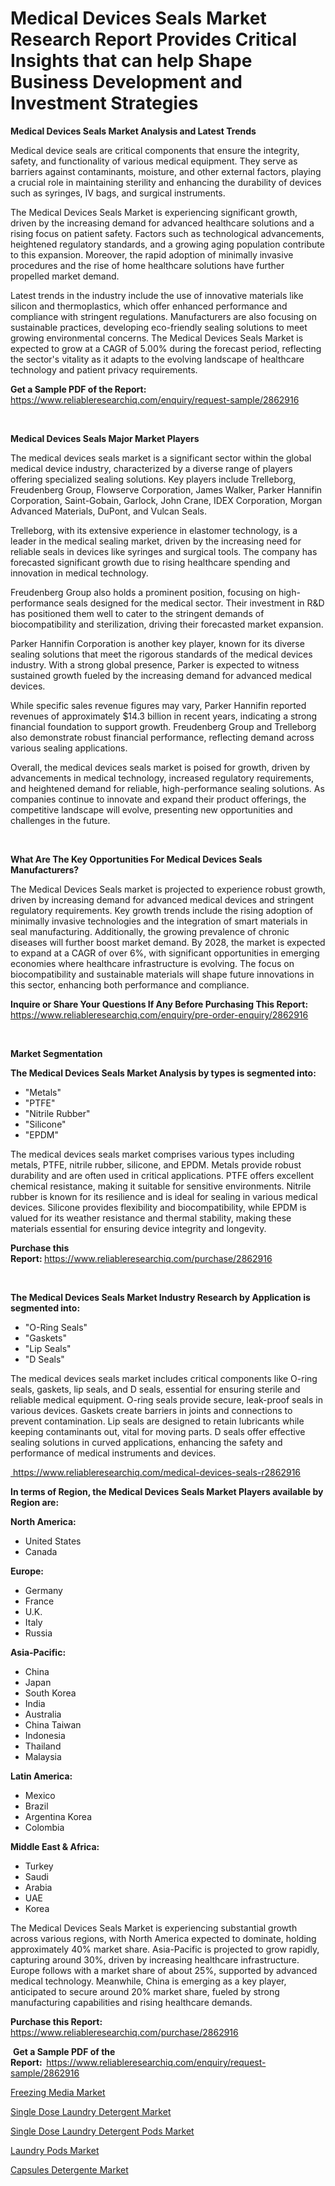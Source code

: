 <p><h1>Medical Devices Seals Market Research Report Provides Critical Insights that can help Shape Business Development and Investment Strategies</h1></p><p><strong>Medical Devices Seals Market Analysis and Latest Trends</strong></p>
<p><p>Medical device seals are critical components that ensure the integrity, safety, and functionality of various medical equipment. They serve as barriers against contaminants, moisture, and other external factors, playing a crucial role in maintaining sterility and enhancing the durability of devices such as syringes, IV bags, and surgical instruments.</p><p>The Medical Devices Seals Market is experiencing significant growth, driven by the increasing demand for advanced healthcare solutions and a rising focus on patient safety. Factors such as technological advancements, heightened regulatory standards, and a growing aging population contribute to this expansion. Moreover, the rapid adoption of minimally invasive procedures and the rise of home healthcare solutions have further propelled market demand.</p><p>Latest trends in the industry include the use of innovative materials like silicon and thermoplastics, which offer enhanced performance and compliance with stringent regulations. Manufacturers are also focusing on sustainable practices, developing eco-friendly sealing solutions to meet growing environmental concerns. The Medical Devices Seals Market is expected to grow at a CAGR of 5.00% during the forecast period, reflecting the sector's vitality as it adapts to the evolving landscape of healthcare technology and patient privacy requirements.</p></p>
<p><strong>Get a Sample PDF of the Report:&nbsp;</strong> <a href="https://www.reliableresearchiq.com/enquiry/request-sample/2862916?utm_campaign=1896&utm_medium=2&utm_source=Github&utm_content=ia&utm_term=12032025&utm_id=medical-devices-seals">https://www.reliableresearchiq.com/enquiry/request-sample/2862916</a></p>
<p>&nbsp;</p>
<p><strong>Medical Devices Seals Major Market Players</strong></p>
<p><p>The medical devices seals market is a significant sector within the global medical device industry, characterized by a diverse range of players offering specialized sealing solutions. Key players include Trelleborg, Freudenberg Group, Flowserve Corporation, James Walker, Parker Hannifin Corporation, Saint-Gobain, Garlock, John Crane, IDEX Corporation, Morgan Advanced Materials, DuPont, and Vulcan Seals.</p><p>Trelleborg, with its extensive experience in elastomer technology, is a leader in the medical sealing market, driven by the increasing need for reliable seals in devices like syringes and surgical tools. The company has forecasted significant growth due to rising healthcare spending and innovation in medical technology.</p><p>Freudenberg Group also holds a prominent position, focusing on high-performance seals designed for the medical sector. Their investment in R&D has positioned them well to cater to the stringent demands of biocompatibility and sterilization, driving their forecasted market expansion.</p><p>Parker Hannifin Corporation is another key player, known for its diverse sealing solutions that meet the rigorous standards of the medical devices industry. With a strong global presence, Parker is expected to witness sustained growth fueled by the increasing demand for advanced medical devices.</p><p>While specific sales revenue figures may vary, Parker Hannifin reported revenues of approximately $14.3 billion in recent years, indicating a strong financial foundation to support growth. Freudenberg Group and Trelleborg also demonstrate robust financial performance, reflecting demand across various sealing applications.</p><p>Overall, the medical devices seals market is poised for growth, driven by advancements in medical technology, increased regulatory requirements, and heightened demand for reliable, high-performance sealing solutions. As companies continue to innovate and expand their product offerings, the competitive landscape will evolve, presenting new opportunities and challenges in the future.</p></p>
<p>&nbsp;</p>
<p><strong>What Are The Key Opportunities For Medical Devices Seals Manufacturers?</strong></p>
<p><p>The Medical Devices Seals market is projected to experience robust growth, driven by increasing demand for advanced medical devices and stringent regulatory requirements. Key growth trends include the rising adoption of minimally invasive technologies and the integration of smart materials in seal manufacturing. Additionally, the growing prevalence of chronic diseases will further boost market demand. By 2028, the market is expected to expand at a CAGR of over 6%, with significant opportunities in emerging economies where healthcare infrastructure is evolving. The focus on biocompatibility and sustainable materials will shape future innovations in this sector, enhancing both performance and compliance.</p></p>
<p><strong>Inquire or Share Your Questions If Any Before Purchasing This Report:</strong> <a href="https://www.reliableresearchiq.com/enquiry/pre-order-enquiry/2862916?utm_campaign=1896&utm_medium=2&utm_source=Github&utm_content=ia&utm_term=12032025&utm_id=medical-devices-seals">https://www.reliableresearchiq.com/enquiry/pre-order-enquiry/2862916</a></p>
<p>&nbsp;</p>
<p><strong>Market Segmentation</strong></p>
<p><strong>The Medical Devices Seals Market Analysis by types is segmented into:</strong></p>
<p><ul><li>"Metals"</li><li>"PTFE"</li><li>"Nitrile Rubber"</li><li>"Silicone"</li><li>"EPDM"</li></ul></p>
<p><p>The medical devices seals market comprises various types including metals, PTFE, nitrile rubber, silicone, and EPDM. Metals provide robust durability and are often used in critical applications. PTFE offers excellent chemical resistance, making it suitable for sensitive environments. Nitrile rubber is known for its resilience and is ideal for sealing in various medical devices. Silicone provides flexibility and biocompatibility, while EPDM is valued for its weather resistance and thermal stability, making these materials essential for ensuring device integrity and longevity.</p></p>
<p><strong>Purchase this Report:&nbsp;</strong><a href="https://www.reliableresearchiq.com/purchase/2862916?utm_campaign=1896&utm_medium=2&utm_source=Github&utm_content=ia&utm_term=12032025&utm_id=medical-devices-seals">https://www.reliableresearchiq.com/purchase/2862916</a></p>
<p>&nbsp;</p>
<p><strong>The Medical Devices Seals Market Industry Research by Application is segmented into:</strong></p>
<p><ul><li>"O-Ring Seals"</li><li>"Gaskets"</li><li>"Lip Seals"</li><li>"D Seals"</li></ul></p>
<p><p>The medical devices seals market includes critical components like O-ring seals, gaskets, lip seals, and D seals, essential for ensuring sterile and reliable medical equipment. O-ring seals provide secure, leak-proof seals in various devices. Gaskets create barriers in joints and connections to prevent contamination. Lip seals are designed to retain lubricants while keeping contaminants out, vital for moving parts. D seals offer effective sealing solutions in curved applications, enhancing the safety and performance of medical instruments and devices.</p></p>
<p><a href="https://www.reliableresearchiq.com/medical-devices-seals-r2862916?utm_campaign=1896&utm_medium=2&utm_source=Github&utm_content=ia&utm_term=12032025&utm_id=medical-devices-seals">&nbsp;https://www.reliableresearchiq.com/medical-devices-seals-r2862916</a></p>
<p><strong>In terms of Region, the Medical Devices Seals Market Players available by Region are:</strong></p>
<p>
    <p> <strong> North America: </strong>
        <ul>
            <li>United States</li>
            <li>Canada</li>
        </ul>
        </p> 
    <p> <strong> Europe: </strong>
        <ul>
            <li>Germany</li>
            <li>France</li>
            <li>U.K.</li>
            <li>Italy</li>
            <li>Russia</li>
        </ul>
        </p> 
    <p> <strong> Asia-Pacific: </strong>
        <ul>
            <li>China</li>
            <li>Japan</li>
            <li>South Korea</li>
            <li>India</li>
            <li>Australia</li>
            <li>China Taiwan</li>
            <li>Indonesia</li>
            <li>Thailand</li>
            <li>Malaysia</li>
        </ul>
        </p> 
    <p> <strong> Latin America: </strong>
        <ul>
            <li>Mexico</li>
            <li>Brazil</li>
            <li>Argentina Korea</li>
            <li>Colombia</li>
        </ul>
        </p> 
    <p> <strong> Middle East & Africa: </strong>
        <ul>
            <li>Turkey</li>
            <li>Saudi</li>
            <li>Arabia</li>
            <li>UAE</li>
            <li>Korea</li>
        </ul>
    </p>
    </p>
<p><p>The Medical Devices Seals Market is experiencing substantial growth across various regions, with North America expected to dominate, holding approximately 40% market share. Asia-Pacific is projected to grow rapidly, capturing around 30%, driven by increasing healthcare infrastructure. Europe follows with a market share of about 25%, supported by advanced medical technology. Meanwhile, China is emerging as a key player, anticipated to secure around 20% market share, fueled by strong manufacturing capabilities and rising healthcare demands.</p></p>
<p><strong>Purchase this Report: </strong><a href="https://www.reliableresearchiq.com/purchase/2862916?utm_campaign=1896&utm_medium=2&utm_source=Github&utm_content=ia&utm_term=12032025&utm_id=medical-devices-seals">https://www.reliableresearchiq.com/purchase/2862916</a></p>
<p>&nbsp;<strong>Get a Sample PDF of the Report:&nbsp;&nbsp;</strong><a href="https://www.reliableresearchiq.com/enquiry/request-sample/2862916?utm_campaign=1896&utm_medium=2&utm_source=Github&utm_content=ia&utm_term=12032025&utm_id=medical-devices-seals">https://www.reliableresearchiq.com/enquiry/request-sample/2862916</a></p>
<p><strong></strong></p>
<p><p><a href="https://github.com/achilekirwan/Market-Research-Report-List-1/blob/main/freezing-media-market.md?utm_campaign=1896&utm_medium=2&utm_source=Github&utm_content=ia&utm_term=12032025&utm_id=medical-devices-seals">Freezing Media Market</a></p><p><a href="https://github.com/roceljiabur/Market-Research-Report-List-1/blob/main/single-dose-laundry-detergent-market.md?utm_campaign=1896&utm_medium=2&utm_source=Github&utm_content=ia&utm_term=12032025&utm_id=medical-devices-seals">Single Dose Laundry Detergent Market</a></p><p><a href="https://github.com/pupunhez/Market-Research-Report-List-1/blob/main/single-dose-laundry-detergent-pods-market.md?utm_campaign=1896&utm_medium=2&utm_source=Github&utm_content=ia&utm_term=12032025&utm_id=medical-devices-seals">Single Dose Laundry Detergent Pods Market</a></p><p><a href="https://github.com/bettysbozer/Market-Research-Report-List-1/blob/main/laundry-pods-market.md?utm_campaign=1896&utm_medium=2&utm_source=Github&utm_content=ia&utm_term=12032025&utm_id=medical-devices-seals">Laundry Pods Market</a></p><p><a href="https://github.com/safurdorthu8/Market-Research-Report-List-1/blob/main/capsules-detergente-market.md?utm_campaign=1896&utm_medium=2&utm_source=Github&utm_content=ia&utm_term=12032025&utm_id=medical-devices-seals">Capsules Detergente Market</a></p></p>
